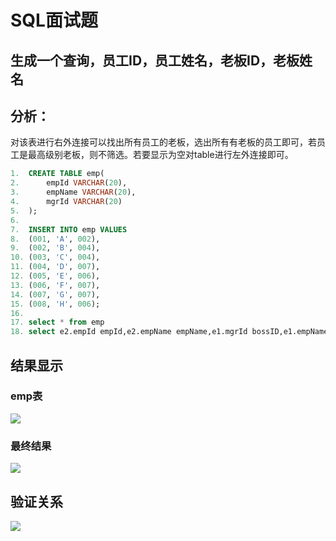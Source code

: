 # SQL面试题

## 生成一个查询，员工ID，员工姓名，老板ID，老板姓名

## 分析：

对该表进行右外连接可以找出所有员工的老板，选出所有有老板的员工即可，若员工是最高级别老板，则不筛选。若要显示为空对table进行左外连接即可。



```sql
1.	CREATE TABLE emp(  
2.	    empId VARCHAR(20),  
3.	    empName VARCHAR(20),  
4.	    mgrId VARCHAR(20)  
5.	);  
6.	  
7.	INSERT INTO emp VALUES  
8.	(001, 'A', 002),  
9.	(002, 'B', 004),  
10.	(003, 'C', 004),  
11.	(004, 'D', 007),  
12.	(005, 'E', 006),  
13.	(006, 'F', 007),  
14.	(007, 'G', 007),  
15.	(008, 'H', 006);  
16.	  
17.	select * from emp  
18.	select e2.empId empId,e2.empName empName,e1.mgrId bossID,e1.empName bossName from emp e1 right join emp e2 on e1.empId = e2.mgrId; 
```

## 结果显示

### emp表

![](https://i.bmp.ovh/imgs/2022/05/15/dafbdc1351064b3f.png)

### 最终结果

![](https://i.bmp.ovh/imgs/2022/05/15/656325cd3d069755.png)

## 验证关系

![](https://i.bmp.ovh/imgs/2022/05/15/68b41ae4e3424e7a.png)